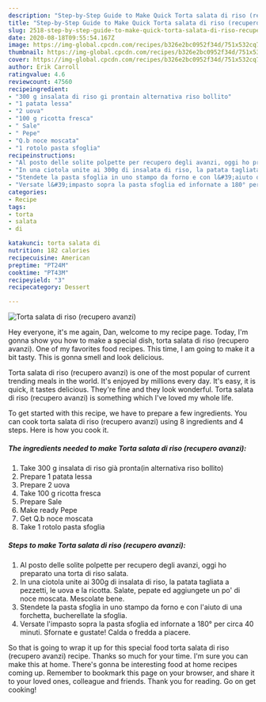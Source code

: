 ```yaml
---
description: "Step-by-Step Guide to Make Quick Torta salata di riso (recupero avanzi)"
title: "Step-by-Step Guide to Make Quick Torta salata di riso (recupero avanzi)"
slug: 2518-step-by-step-guide-to-make-quick-torta-salata-di-riso-recupero-avanzi
date: 2020-08-18T09:55:54.167Z
image: https://img-global.cpcdn.com/recipes/b326e2bc0952f34d/751x532cq70/torta-salata-di-riso-recupero-avanzi-recipe-main-photo.jpg
thumbnail: https://img-global.cpcdn.com/recipes/b326e2bc0952f34d/751x532cq70/torta-salata-di-riso-recupero-avanzi-recipe-main-photo.jpg
cover: https://img-global.cpcdn.com/recipes/b326e2bc0952f34d/751x532cq70/torta-salata-di-riso-recupero-avanzi-recipe-main-photo.jpg
author: Erik Carroll
ratingvalue: 4.6
reviewcount: 47560
recipeingredient:
- "300 g insalata di riso gi prontain alternativa riso bollito"
- "1 patata lessa"
- "2 uova"
- "100 g ricotta fresca"
- " Sale"
- " Pepe"
- "Q.b noce moscata"
- "1 rotolo pasta sfoglia"
recipeinstructions:
- "Al posto delle solite polpette per recupero degli avanzi, oggi ho preparato una torta di riso salata."
- "In una ciotola unite ai 300g di insalata di riso, la patata tagliata a pezzetti, le uova e la ricotta. Salate, pepate ed aggiungete un po&#39; di noce moscata. Mescolate bene."
- "Stendete la pasta sfoglia in uno stampo da forno e con l&#39;aiuto di una forchetta, bucherellate la sfoglia."
- "Versate l&#39;impasto sopra la pasta sfoglia ed infornate a 180° per circa 40 minuti. Sfornate e gustate! Calda o fredda a piacere."
categories:
- Recipe
tags:
- torta
- salata
- di

katakunci: torta salata di 
nutrition: 182 calories
recipecuisine: American
preptime: "PT24M"
cooktime: "PT43M"
recipeyield: "3"
recipecategory: Dessert

---
```



![Torta salata di riso (recupero avanzi)](https://img-global.cpcdn.com/recipes/b326e2bc0952f34d/751x532cq70/torta-salata-di-riso-recupero-avanzi-recipe-main-photo.jpg)

Hey everyone, it's me again, Dan, welcome to my recipe page. Today, I'm gonna show you how to make a special dish, torta salata di riso (recupero avanzi). One of my favorites food recipes. This time, I am going to make it a bit tasty. This is gonna smell and look delicious.



Torta salata di riso (recupero avanzi) is one of the most popular of current trending meals in the world. It's enjoyed by millions every day. It's easy, it is quick, it tastes delicious. They're fine and they look wonderful. Torta salata di riso (recupero avanzi) is something which I've loved my whole life.


To get started with this recipe, we have to prepare a few ingredients. You can cook torta salata di riso (recupero avanzi) using 8 ingredients and 4 steps. Here is how you cook it.

<!--inarticleads1-->

##### The ingredients needed to make Torta salata di riso (recupero avanzi):

1. Take 300 g insalata di riso già pronta(in alternativa riso bollito)
1. Prepare 1 patata lessa
1. Prepare 2 uova
1. Take 100 g ricotta fresca
1. Prepare  Sale
1. Make ready  Pepe
1. Get Q.b noce moscata
1. Take 1 rotolo pasta sfoglia




<!--inarticleads2-->

##### Steps to make Torta salata di riso (recupero avanzi):

1. Al posto delle solite polpette per recupero degli avanzi, oggi ho preparato una torta di riso salata.
1. In una ciotola unite ai 300g di insalata di riso, la patata tagliata a pezzetti, le uova e la ricotta. Salate, pepate ed aggiungete un po&#39; di noce moscata. Mescolate bene.
1. Stendete la pasta sfoglia in uno stampo da forno e con l&#39;aiuto di una forchetta, bucherellate la sfoglia.
1. Versate l&#39;impasto sopra la pasta sfoglia ed infornate a 180° per circa 40 minuti. Sfornate e gustate! Calda o fredda a piacere.




So that is going to wrap it up for this special food torta salata di riso (recupero avanzi) recipe. Thanks so much for your time. I'm sure you can make this at home. There's gonna be interesting food at home recipes coming up. Remember to bookmark this page on your browser, and share it to your loved ones, colleague and friends. Thank you for reading. Go on get cooking!
